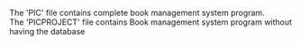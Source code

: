 The 'PIC' file contains complete book management system program.
<br>
The 'PICPROJECT' file contains Book management system program without having the database
